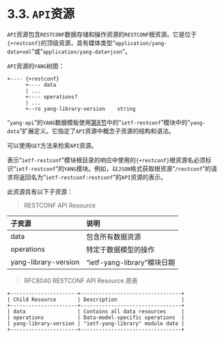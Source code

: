 # 3.3. `API`资源

`API`资源包含`RESTCONF`数据存储和操作资源的`RESTCONF`根资源。它是位于`{+restconf}`的顶级资源，具有媒体类型“`application/yang-data+xml`”或“`application/yang-data+json`”。

`API`资源的`YANG`树图：

```
+---- {+restconf}
      +---- data
      | ...
      +---- operations?
      | ...
      +--ro yang-library-version    string
```

“`yang-api`”的`YANG`数据模板使用[第8节](../section-8/README.md)中的“`ietf-restconf`”模块中的“`yang-data`”扩展定义。它指定了`API`资源中概念子资源的结构和语法。

可以使用`GET`方法来检索`API`资源。

表示“`ietf-restconf`”模块根目录的响应中使用的`{+restconf}`根资源名必须标识“`ietf-restconf`”的`YANG`模块。例如，以`JSON`格式获取根资源“`/restconf`”的请求将返回名为“`ietf-restconf:restconf`”的`API`资源的表示。

此资源具有以下子资源：

>  RESTCONF API Resource

| 子资源 | 说明     |
| :------------- | :------------- |
| data       | 包含所有数据资源       |
| operations       | 特定于数据模型的操作    |
| yang-library-version  | “ietf-yang-library”模块日期    |

>  RFC8040 RESTCONF API Resource 原表

```
+----------------------+---------------------------------+
| Child Resource       | Description                     |
+----------------------+---------------------------------+
| data                 | Contains all data resources     |
| operations           | Data-model-specific operations  |
| yang-library-version | "ietf-yang-library" module date |
+----------------------+---------------------------------+
```
